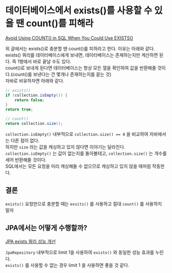 # 데이터베이스에서 exists()를 사용할 수 있을 땐 count()를 피해라

[Avoid Using COUNT() in SQL When You Could Use EXISTS()](https://blog.jooq.org/avoid-using-count-in-sql-when-you-could-use-exists/)

위 글에서는 exists()로 충분할 땐 count()를 피하라고 한다. 이유는 아래와 같다.   
exists() 쿼리를 데이터베이스에게 보내면, 데이터베이스는 존재하는지만 계산하면 된다. 즉 1행에서 바로 끝날 수도 있다.   
count()로 보내게 된다면 데이터베이스는 항상 모든 열을 확인하여 값을 반환해줄 것이다.(count()를 보낸다는 건 몇개나 존재하는지를 묻는 것)   
자바로 비유하자면 아래와 같다.   
```java
// exists()
if (collection.isEmpty()) {
    return false;
}
return true;

// count()
return collection.size();
```

`collection.isEmpty()` 내부적으로 `collection.size() == 0` 을 비교하여 자바에서는 다른 점이 없다.   
하지만 `size` 라는 값을 캐싱하고 있지 않다면 이야기는 달라진다. `collection.isEmpty()` 는 값이 없는지를 돌아볼테고, `collection.size()` 는 개수를 세어 반환해줄 것이다.   
SQL에서는 모든 요청을 미리 캐싱해둘 수 없으므로 캐싱하고 있지 않을 때처럼 작동한다.

## 결론

`exists()` 요청만으로 충분할 때는 `exsits()` 를 사용하고 절대 `count()` 를 사용하지 말자

## JPA에서는 어떻게 수행할까?

[JPA exists 쿼리 성능 개선](https://jojoldu.tistory.com/516)

`JpaRepository` 내부적으로 limit 1을 사용하여 `exists()` 와 동일한 성능 효과를 누린다.   
`exists()` 를 사용할 수 없는 경우 limit 1 을 사용하면 좋을 것 같다.
